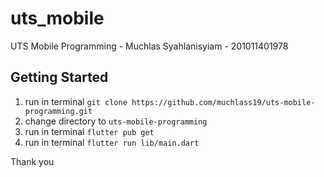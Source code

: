 # uts_mobile

UTS Mobile Programming - Muchlas Syahlanisyiam - 201011401978

## Getting Started

1. run in terminal `git clone https://github.com/muchlass19/uts-mobile-programming.git`
2. change directory to `uts-mobile-programming`
3. run in terminal `flutter pub get`
4. run in terminal `flutter run lib/main.dart`

Thank you
